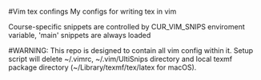 #Vim tex confings
My configs for writing tex in vim

Course-specific snippets are controlled by CUR_VIM_SNIPS enviroment variable, 'main' snippets are always loaded

#WARNING: This repo is designed to contain all vim config within it. Setup script will delete ~/.vimrc, ~/.vim/UltiSnips directory and local texmf package directory (~/Library/texmf/tex/latex for macOS). 
